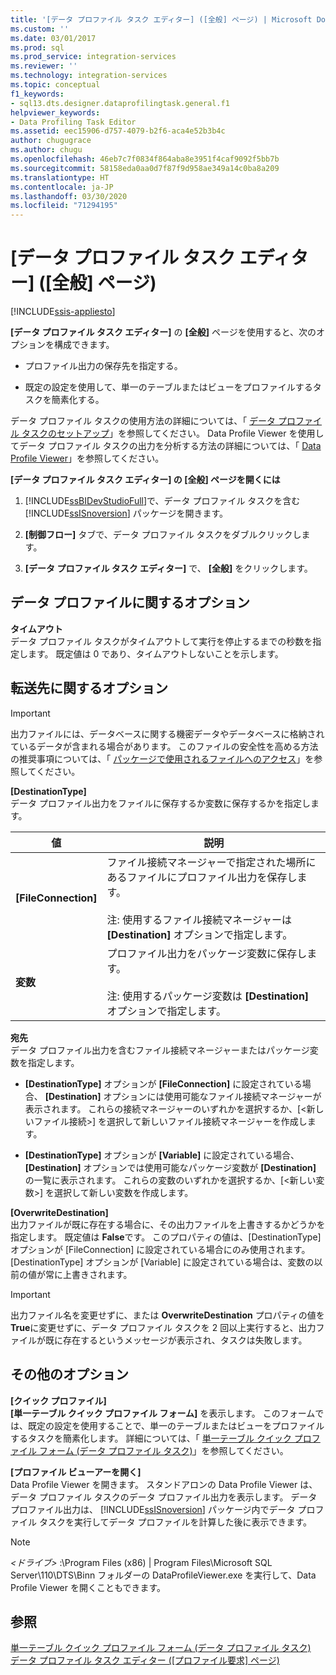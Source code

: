 ```yaml
---
title: '[データ プロファイル タスク エディター] ([全般] ページ) | Microsoft Docs'
ms.custom: ''
ms.date: 03/01/2017
ms.prod: sql
ms.prod_service: integration-services
ms.reviewer: ''
ms.technology: integration-services
ms.topic: conceptual
f1_keywords:
- sql13.dts.designer.dataprofilingtask.general.f1
helpviewer_keywords:
- Data Profiling Task Editor
ms.assetid: eec15906-d757-4079-b2f6-aca4e52b3b4c
author: chugugrace
ms.author: chugu
ms.openlocfilehash: 46eb7c7f0834f864aba8e3951f4caf9092f5bb7b
ms.sourcegitcommit: 58158eda0aa0d7f87f9d958ae349a14c0ba8a209
ms.translationtype: HT
ms.contentlocale: ja-JP
ms.lasthandoff: 03/30/2020
ms.locfileid: "71294195"
---
```

# <a name="data-profiling-task-editor-general-page"></a>[データ プロファイル タスク エディター] ([全般] ページ)

[!INCLUDE[ssis-appliesto](../../includes/ssis-appliesto-ssvrpluslinux-asdb-asdw-xxx.md)]


  **[データ プロファイル タスク エディター]** の **[全般]** ページを使用すると、次のオプションを構成できます。  
  
-   プロファイル出力の保存先を指定する。  
  
-   既定の設定を使用して、単一のテーブルまたはビューをプロファイルするタスクを簡素化する。  
  
 データ プロファイル タスクの使用方法の詳細については、「 [データ プロファイル タスクのセットアップ](../../integration-services/control-flow/setup-of-the-data-profiling-task.md)」を参照してください。 Data Profile Viewer を使用してデータ プロファイル タスクの出力を分析する方法の詳細については、「 [Data Profile Viewer](../../integration-services/control-flow/data-profile-viewer.md)」を参照してください。  
  
 **[データ プロファイル タスク エディター] の [全般] ページを開くには**  
  
1.  [!INCLUDE[ssBIDevStudioFull](../../includes/ssbidevstudiofull-md.md)]で、データ プロファイル タスクを含む [!INCLUDE[ssISnoversion](../../includes/ssisnoversion-md.md)] パッケージを開きます。  
  
2.  **[制御フロー]** タブで、データ プロファイル タスクをダブルクリックします。  
  
3.  **[データ プロファイル タスク エディター]** で、 **[全般]** をクリックします。  
  
## <a name="data-profiling-options"></a>データ プロファイルに関するオプション  
 **タイムアウト**  
 データ プロファイル タスクがタイムアウトして実行を停止するまでの秒数を指定します。 既定値は 0 であり、タイムアウトしないことを示します。  
  
## <a name="destination-options"></a>転送先に関するオプション  
  
> [!IMPORTANT]  
>  出力ファイルには、データベースに関する機密データやデータベースに格納されているデータが含まれる場合があります。 このファイルの安全性を高める方法の推奨事項については、「 [パッケージで使用されるファイルへのアクセス](../../integration-services/security/security-overview-integration-services.md#files)」を参照してください。  
  
 **[DestinationType]**  
 データ プロファイル出力をファイルに保存するか変数に保存するかを指定します。  
  
|値|説明|  
|-----------|-----------------|  
|**[FileConnection]**|ファイル接続マネージャーで指定された場所にあるファイルにプロファイル出力を保存します。<br /><br /> 注: 使用するファイル接続マネージャーは **[Destination]** オプションで指定します。|  
|**変数**|プロファイル出力をパッケージ変数に保存します。<br /><br /> 注: 使用するパッケージ変数は **[Destination]** オプションで指定します。|  
  
 **宛先**  
 データ プロファイル出力を含むファイル接続マネージャーまたはパッケージ変数を指定します。  
  
-   **[DestinationType]** オプションが **[FileConnection]** に設定されている場合、 **[Destination]** オプションには使用可能なファイル接続マネージャーが表示されます。 これらの接続マネージャーのいずれかを選択するか、[\<新しいファイル接続>] を選択して新しいファイル接続マネージャーを作成します。  
  
-   **[DestinationType]** オプションが **[Variable]** に設定されている場合、 **[Destination]** オプションでは使用可能なパッケージ変数が **[Destination]** の一覧に表示されます。 これらの変数のいずれかを選択するか、[\<新しい変数>] を選択して新しい変数を作成します。  
  
 **[OverwriteDestination]**  
 出力ファイルが既に存在する場合に、その出力ファイルを上書きするかどうかを指定します。 既定値は **False**です。 このプロパティの値は、[DestinationType] オプションが [FileConnection] に設定されている場合にのみ使用されます。 [DestinationType] オプションが [Variable] に設定されている場合は、変数の以前の値が常に上書きされます。  
  
> [!IMPORTANT]  
>  出力ファイル名を変更せずに、または **OverwriteDestination** プロパティの値を **True**に変更せずに、データ プロファイル タスクを 2 回以上実行すると、出力ファイルが既に存在するというメッセージが表示され、タスクは失敗します。  
  
## <a name="other-options"></a>その他のオプション  
 **[クイック プロファイル]**  
 **[単一テーブル クイック プロファイル フォーム]** を表示します。 このフォームでは、既定の設定を使用することで、単一のテーブルまたはビューをプロファイルするタスクを簡素化します。 詳細については、「 [単一テーブル クイック プロファイル フォーム &#40;データ プロファイル タスク&#41;](../../integration-services/control-flow/single-table-quick-profile-form-data-profiling-task.md)」を参照してください。  
  
 **[プロファイル ビューアーを開く]**  
 Data Profile Viewer を開きます。 スタンドアロンの Data Profile Viewer は、データ プロファイル タスクのデータ プロファイル出力を表示します。 データ プロファイル出力は、 [!INCLUDE[ssISnoversion](../../includes/ssisnoversion-md.md)] パッケージ内でデータ プロファイル タスクを実行してデータ プロファイルを計算した後に表示できます。  
  
> [!NOTE]  
>  *\<ドライブ>* :\Program Files (x86) | Program Files\Microsoft SQL Server\110\DTS\Binn フォルダーの DataProfileViewer.exe を実行して、Data Profile Viewer を開くこともできます。  
  
## <a name="see-also"></a>参照  
 [単一テーブル クイック プロファイル フォーム &#40;データ プロファイル タスク&#41;](../../integration-services/control-flow/single-table-quick-profile-form-data-profiling-task.md)   
 [データ プロファイル タスク エディター &#40;[プロファイル要求] ページ&#41;](../../integration-services/control-flow/data-profiling-task-editor-profile-requests-page.md)  
  
  
